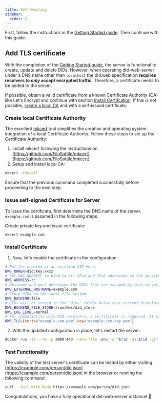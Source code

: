 ```yaml
---
title: Self-Hosting
sidebar:
  order: 2
---
```


First, follow the instructions in the [Getting Started guide](/getting-started). Then continue with this guide.

## Add TLS certificate

With the completion of the [Getting Started guide](/getting-started), the server is functional to create, update and
delete DIDs. However, when operating did-web-server under a DNS name other than `localhost` the did:web specification
**requires resolvers to _only_ accept encrypted traffic**. Therefore, a certificate needs to be added to the server.

If possible, obtain a valid certificate from a known Certificate Authority (CA) like Let's Encrypt and continue with
section [Install Certifcation](#install-certificate). If this is not possible,
[create a local CA](#create-local-certificate-authority) and with a self-issued certificate.

### Create local Certificate Authority

The excellent [mkcert](https://github.com/FiloSottile/mkcert) tool simplifies the creation and operating system
integration of a local Certificate Authority. Follow these steps to set up the Certificate Authority:

1. Install mkcert following the instructions on
   [https://github.com/FiloSottile/mkcert](https://github.com/FiloSottile/mkcert)
2. Setup and install local CA:

```bash
mkcert -install
```

Ensure that the previous command completed successfully before proceeding to the next step.

### Issue self-signed Certificate for Server

To issue the certificate, first determine the DNS name of the server. `example.com` is assumed in the following steps.

Create private key and issue certificate:

```bash
mkcert example.com
```

### Install Certificate

1. Now, let's enable the certificate in the configuration:

```bash title=".env" {7}
# Put the created or an existing DID here.
DWS_OWNER=did:key:xxxx
# Set DWS_ADDRESS to bind to all IPv4 and IPv6 addresses so the service can be exposed to the local computer.
DWS_ADDRESS=::
# Hostname and port determine the DIDs that are managed by this server, e.g. did:web:id.localhost%3A8000:xyz.
DWS_EXTERNAL_HOSTNAME=example.com
# Store DIDs on the local file system.
DWS_BACKEND=file
# DIDs will be stored in the `dids` folder below your current directory.
DWS_BACKEND_FILE_STORE=/run/dws/did_store
DWS_LOG_LEVEL=normal
# For compatibilty with DID resolvers, a certificate is required. It will be added later.
DWS_TLS={certs="example.com.pem",key="example.com-key.pem"}
```

2. With the updated configuration in place, let's restart the server:

```bash
docker run -it --rm -p 8000:443 --env-file .env -u "$(id -u):$(id -g)" -v "$PWD:/run/dws" identinet/did-web-server:0.2.0
```

### Test Functionality

The validity of the test server's certificate can be tested by either visiting
[https://example.com/person/did.json](https://example.com/person/did.json) in the browser or running the following
command:

```bash
curl --fail-with-body https://example.com/person/did.json
```

Congratulations, you have a fully operational did-web-server instance! 🎉
